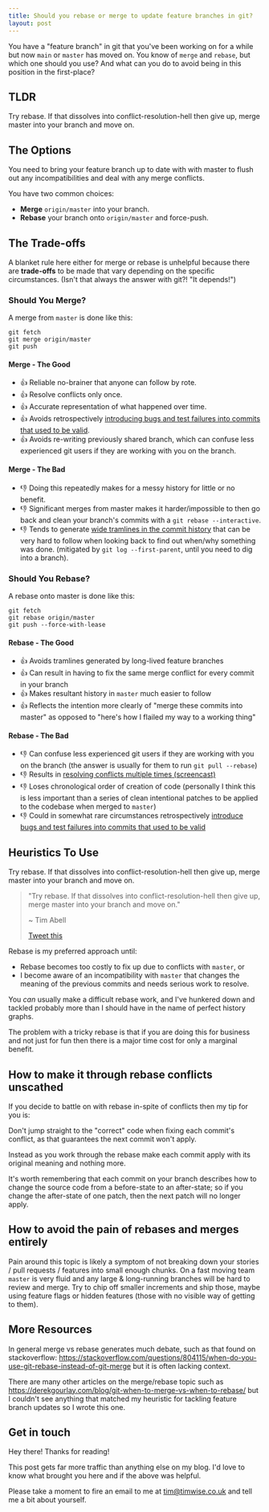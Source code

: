 ```yaml
---
title: Should you rebase or merge to update feature branches in git?
layout: post
---
```


You have a "feature branch" in git that you've been working on for a while but
now `main` or `master` has moved on.  You know of `merge` and `rebase`, but
which one should you use? And what can you do to avoid being in this position
in the first-place?

## TLDR

Try rebase. If that dissolves into conflict-resolution-hell then give up, merge
master into your branch and move on.

## The Options

You need to bring your feature branch up to date with with master to flush
out any incompatibilities and deal with any merge conflicts.

You have two common choices:

* **Merge** `origin/master` into your branch.
* **Rebase** your branch onto `origin/master` and force-push.

## The Trade-offs

A blanket rule here either for merge or rebase is unhelpful because there are
**trade-offs** to be made that vary depending on the specific circumstances. (Isn't
that always the answer with git?! "It depends!")

### Should You Merge?

A merge from `master` is done like this:

```
git fetch
git merge origin/master
git push
```

#### Merge - The Good

* 👍 Reliable no-brainer that anyone can follow by rote.
* 👍 Resolve conflicts only once.
* 👍 Accurate representation of what happened over time.
* 👍 Avoids retrospectively [introducing bugs and test failures into commits that
  used to be
valid](https://medium.com/@fredrikmorken/why-you-should-stop-using-git-rebase-5552bee4fed1).
* 👍 Avoids re-writing previously shared branch, which can confuse less
  experienced git users if they are working with you on the branch.

#### Merge - The Bad

* 👎 Doing this repeatedly makes for a messy history for little or no benefit.
* 👎 Significant merges from master makes it harder/impossible to then go back and
	clean your branch's commits with a `git rebase --interactive`.
* 👎 Tends to generate [wide tramlines in the commit
  history](https://hackernoon.com/git-merge-vs-rebase-whats-the-diff-76413c117333)
	that can be very hard to follow  when looking back to find out when/why
	something was done. (mitigated by `git log --first-parent`, until
	you need to dig into a branch).

### Should You Rebase?

A rebase onto master is done like this:

```
git fetch
git rebase origin/master
git push --force-with-lease
```

#### Rebase - The Good

* 👍 Avoids tramlines generated by long-lived feature branches
* 👍 Can result in having to fix the same merge conflict for every commit in your
  branch
* 👍 Makes resultant history in `master` much easier to follow
* 👍 Reflects the intention more clearly of "merge these commits into master" as
  opposed to "here's how I flailed my way to a working thing"

#### Rebase - The Bad

* 👎 Can confuse less experienced git users if they are working with you on the
  branch (the answer is usually for them to run `git pull --rebase`)
* 👎 Results in [resolving conflicts multiple times (screencast)](https://youtu.be/5b-vNpSw6R8)
* 👎 Loses chronological order of creation of code (personally I think this is
  less important than a series of clean intentional patches to be applied to
	the codebase when merged to `master`)
* 👎 Could in somewhat rare circumstances retrospectively [introduce bugs and test
  failures into commits that used to be
valid](https://medium.com/@fredrikmorken/why-you-should-stop-using-git-rebase-5552bee4fed1)

## Heuristics To Use

Try rebase. If that dissolves into conflict-resolution-hell then give up, merge
master into your branch and move on.

> "Try rebase. If that dissolves into conflict-resolution-hell then give up,
> merge master into your branch and move on."
>
> ~ Tim Abell
>
> [Tweet this](https://twitter.com/intent/tweet?text=%E2%80%9CTry%20rebase.%20If%20that%20dissolves%20into%20conflict-resolution-hell%20then%20give%20up%2C%20merge%20master%20into%20your%20branch%20and%20move%20on.%E2%80%9D%20~%20%40timabell%20%F0%9F%91%89%20https%3A%2F%2Ftimwise.co.uk%2F2019%2F10%2F14%2Fmerge-vs-rebase)

Rebase is my preferred approach until:

* Rebase becomes too costly to fix up due to conflicts with `master`, or
* I become aware of an incompatibility with `master` that changes the meaning
	of the previous commits and needs serious work to resolve.

You *can* usually make a difficult rebase work, and I've hunkered down and
tackled probably more than I should have in the name of perfect history graphs.

The problem with a tricky rebase is that if you are doing this for business and
not just for fun then there is a major time cost for only a marginal benefit.

## How to make it through rebase conflicts unscathed

If you decide to battle on with rebase in-spite of conflicts then my tip for
you is:

Don't jump straight to the "correct" code when fixing each commit's conflict,
as that guarantees the next commit won't apply.

Instead as you work through the rebase make each commit apply with its original
meaning and nothing more.

It's worth remembering that each commit on your branch describes how to change
the source code from a before-state to an after-state; so if you change the
after-state of one patch, then the next patch will no longer apply.

## How to avoid the pain of rebases and merges entirely

Pain around this topic is likely a symptom of not breaking down your stories /
pull requests / features into small enough chunks. On a fast moving team
`master` is very fluid and any large & long-running branches will be hard to
review and merge. Try to chip off smaller increments and ship those, maybe
using feature flags or hidden features (those with no visible way of getting to
them).

## More Resources

In general merge vs rebase generates much debate, such as that found on
stackoverflow:
<https://stackoverflow.com/questions/804115/when-do-you-use-git-rebase-instead-of-git-merge>
but it is often lacking context.

There are many other articles on the merge/rebase topic such as
<https://derekgourlay.com/blog/git-when-to-merge-vs-when-to-rebase/> but I
couldn't see anything that matched my heuristic for tackling feature branch
updates so I wrote this one.

## Get in touch

Hey there! Thanks for reading!

This post gets far more traffic than anything else on my blog. I'd love to know what brought you here and if the above was helpful.

Please take a moment to fire an email to me at [tim@timwise.co.uk](mailto:tim@timwise.co.uk?subject=merge-rebase-article) and tell me a bit about yourself.

